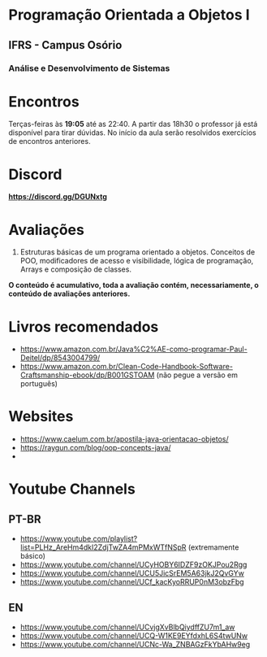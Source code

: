 # Programação Orientada a Objetos I
## IFRS - Campus Osório
### Análise e Desenvolvimento de Sistemas

# Encontros

Terças-feiras às **19:05** até as 22:40.
A partir das 18h30 o professor já está disponível para tirar dúvidas.
No início da aula serão resolvidos exercícios de encontros anteriores.

# Discord

**https://discord.gg/DGUNxtg**

# Avaliações

1. Estruturas básicas de um programa orientado a objetos. Conceitos de POO, modificadores de acesso e visibilidade, lógica de programação, Arrays e composição de classes.

**O conteúdo é acumulativo, toda a avaliação contém, necessariamente, o conteúdo de avaliações anteriores.**

# Livros recomendados

* https://www.amazon.com.br/Java%C2%AE-como-programar-Paul-Deitel/dp/8543004799/
* https://www.amazon.com.br/Clean-Code-Handbook-Software-Craftsmanship-ebook/dp/B001GSTOAM (não pegue a versão em português)

# Websites
* https://www.caelum.com.br/apostila-java-orientacao-objetos/
* https://raygun.com/blog/oop-concepts-java/
* 

# Youtube Channels

## PT-BR
* https://www.youtube.com/playlist?list=PLHz_AreHm4dkI2ZdjTwZA4mPMxWTfNSpR (extremamente básico)
* https://www.youtube.com/channel/UCyHOBY6IDZF9zOKJPou2Rgg
* https://www.youtube.com/channel/UCU5JicSrEM5A63jkJ2QvGYw
* https://www.youtube.com/channel/UCf_kacKyoRRUP0nM3obzFbg

## EN
* https://www.youtube.com/channel/UCvjgXvBlbQiydffZU7m1_aw
* https://www.youtube.com/channel/UCQ-W1KE9EYfdxhL6S4twUNw
* https://www.youtube.com/channel/UCNc-Wa_ZNBAGzFkYbAHw9eg

